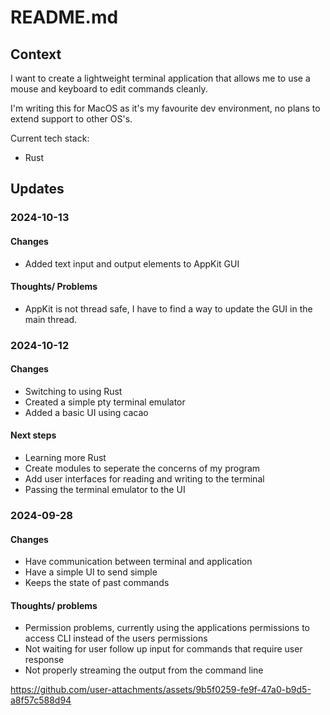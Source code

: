 # README.md

## Context

I want to create a lightweight terminal application that allows me to use a mouse and keyboard to edit commands cleanly.

I'm writing this for MacOS as it's my favourite dev environment, no plans to extend support to other OS's.

Current tech stack:
- Rust

## Updates

### 2024-10-13

#### Changes
- Added text input and output elements to AppKit GUI

#### Thoughts/ Problems
- AppKit is not thread safe, I have to find a way to update the GUI in the main thread.

### 2024-10-12

#### Changes
- Switching to using Rust
- Created a simple pty terminal emulator
- Added a basic UI using cacao

#### Next steps
- Learning more Rust
- Create modules to seperate the concerns of my program
- Add user interfaces for reading and writing to the terminal
- Passing the terminal emulator to the UI

### 2024-09-28
#### Changes
- Have communication between terminal and application
- Have a simple UI to send simple
- Keeps the state of past commands

#### Thoughts/ problems
- Permission problems, currently using the applications permissions to access CLI instead of the users permissions
- Not waiting for user follow up input for commands that require user response
- Not properly streaming the output from the command line

https://github.com/user-attachments/assets/9b5f0259-fe9f-47a0-b9d5-a8f57c588d94

